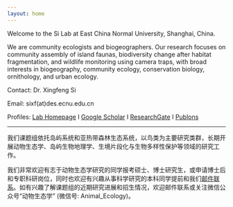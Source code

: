 ```yaml
---
layout: home
---
```


Welcome to the Si Lab at East China Normal University, Shanghai, China.

We are community ecologists and biogeographers. Our research focuses on community assembly of island faunas, biodiversity change after habitat fragmentation, and wildlife monitoring using camera traps, with broad interests in biogeography, community ecology, conservation biology, ornithology, and urban ecology.

Contact: Dr. Xingfeng Si

Email: sixf(at)des.ecnu.edu.cn

Profiles: [Lab Homepage](https://faculty.ecnu.edu.cn/_s31/sxf2/main.psp) I [Google Scholar](https://scholar.google.com/citations?user=wI1qfPsAAAAJ&hl=en) I [ResearchGate](https://www.researchgate.net/profile/Xingfeng_Si) I [Publons](https://publons.com/author/1198034/xingfeng-si#profile)

---

我们课题组依托岛屿系统和亚热带森林生态系统，以鸟类为主要研究类群，长期开展动物生态学、岛屿生物地理学、生境片段化与生物多样性保护等领域的研究工作。

我们非常欢迎有志于动物生态学研究的同学报考硕士、博士研究生，或申请博士后和专职科研岗位，同时也欢迎有兴趣从事科学研究的本科同学提前和我们[邮件联系](mailto:sixf@des.ecnu.edu.cn)。如有兴趣了解课题组的近期研究进展和招生情况，欢迎邮件联系或关注微信公众号“动物生态学” (微信号: Animal_Ecology)。